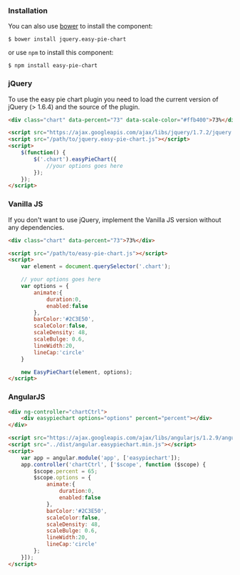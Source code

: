 ### Installation

You can also use [bower](http://bower.io) to install the component:

```
$ bower install jquery.easy-pie-chart
```

or use `npm` to install this component:

```
$ npm install easy-pie-chart
```

### jQuery

To use the easy pie chart plugin you need to load the current version of jQuery (> 1.6.4) and the source of the plugin.

```html
<div class="chart" data-percent="73" data-scale-color="#ffb400">73%</div>

<script src="https://ajax.googleapis.com/ajax/libs/jquery/1.7.2/jquery.min.js"></script>
<script src="/path/to/jquery.easy-pie-chart.js"></script>
<script>
    $(function() {
        $('.chart').easyPieChart({
            //your options goes here
        });
    });
</script>
```

### Vanilla JS

If you don't want to use jQuery, implement the Vanilla JS version without any dependencies.

```html
<div class="chart" data-percent="73">73%</div>

<script src="/path/to/easy-pie-chart.js"></script>
<script>
    var element = document.querySelector('.chart');

    // your options goes here
    var options = {
        animate:{
            duration:0,
            enabled:false
        },
        barColor:'#2C3E50',
        scaleColor:false,
        scaleDensity: 48,
        scaleBulge: 0.6,
        lineWidth:20,
        lineCap:'circle'
    }

    new EasyPieChart(element, options);
</script>
```

### AngularJS

```html
<div ng-controller="chartCtrl">
    <div easypiechart options="options" percent="percent"></div>
</div>

<script src="https://ajax.googleapis.com/ajax/libs/angularjs/1.2.9/angular.min.js"></script>
<script src="../dist/angular.easypiechart.min.js"></script>
<script>
    var app = angular.module('app', ['easypiechart']);
    app.controller('chartCtrl', ['$scope', function ($scope) {
        $scope.percent = 65;
        $scope.options = {
            animate:{
                duration:0,
                enabled:false
            },
            barColor:'#2C3E50',
            scaleColor:false,
            scaleDensity: 48,
            scaleBulge: 0.6,
            lineWidth:20,
            lineCap:'circle'
        };
    }]);
</script>
```
